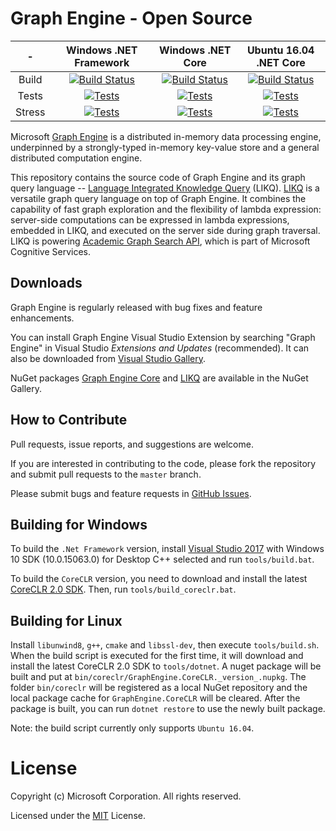# Graph Engine - Open Source

| - | Windows .NET Framework | Windows .NET Core | Ubuntu 16.04 .NET Core |
|:------:|:------:|:------:|:------:|
|Build|[![Build Status](http://ci.graphengine.io/buildStatus/icon?job=GraphEngine-Windows-NetFX)](http://ci.graphengine.io/job/GraphEngine-Windows-NetFX/)|[![Build Status](http://ci.graphengine.io/buildStatus/icon?job=GraphEngine-Windows-NetCore)](http://ci.graphengine.io/job/GraphEngine-Windows-NetCore/)|[![Build Status](http://ci.graphengine.io/buildStatus/icon?job=GraphEngine-Ubuntu-NetCore)](http://ci.graphengine.io/job/GraphEngine-Ubuntu-NetCore/)
|Tests|[![Tests](https://img.shields.io/jenkins/t/http/ci.graphengine.io/job/GraphEngine-Windows-NetFx.svg)](http://ci.graphengine.io/job/GraphEngine-Windows-NetFx/)|[![Tests](https://img.shields.io/jenkins/t/http/ci.graphengine.io/job/GraphEngine-Windows-NetCore.svg)](http://ci.graphengine.io/job/GraphEngine-Windows-NetCore/)|[![Tests](https://img.shields.io/jenkins/t/http/ci.graphengine.io/job/GraphEngine-Ubuntu-NetCore.svg)](http://ci.graphengine.io/job/GraphEngine-Ubuntu-NetCore/)|
|Stress|[![Tests](https://img.shields.io/jenkins/t/http/ci.graphengine.io/job/GraphEngine-Windows-NetFx-Stress.svg)](http://ci.graphengine.io/job/GraphEngine-Windows-NetFx-Stress/)|[![Tests](https://img.shields.io/jenkins/t/http/ci.graphengine.io/job/GraphEngine-Windows-NetCore-Stress.svg)](http://ci.graphengine.io/job/GraphEngine-Windows-NetCore-Stress/)|[![Tests](https://img.shields.io/jenkins/t/http/ci.graphengine.io/job/GraphEngine-Ubuntu1604-NetCore-Stress.svg)](http://ci.graphengine.io/job/GraphEngine-Ubuntu-NetCore-Stress/)|

Microsoft [Graph Engine](http://www.graphengine.io/) is a distributed
in-memory data processing engine, underpinned by a strongly-typed
in-memory key-value store and a general distributed computation
engine.

This repository contains the source code of Graph Engine and its graph
query language -- <a
href="https://www.graphengine.io/video/likq.video.html"
target="_blank">Language Integrated Knowledge Query</a> (LIKQ).
[LIKQ](https://github.com/Microsoft/GraphEngine/tree/master/src/Modules/LIKQ)
is a versatile graph query language on top of Graph Engine. It
combines the capability of fast graph exploration and the flexibility
of lambda expression: server-side computations can be expressed in
lambda expressions, embedded in LIKQ, and executed on the server side
during graph traversal.  LIKQ is powering [Academic Graph Search
API](https://azure.microsoft.com/en-us/services/cognitive-services/academic-knowledge/),
which is part of Microsoft Cognitive Services.

## Downloads

Graph Engine is regularly released with bug fixes and feature enhancements.

You can install Graph Engine Visual Studio Extension by searching
"Graph Engine" in Visual Studio _Extensions and Updates_
(recommended). It can also be downloaded from <a
href="https://visualstudiogallery.msdn.microsoft.com/12835dd2-2d0e-4b8e-9e7e-9f505bb909b8" target="_blank">Visual
Studio Gallery</a>.

NuGet packages <a
href="https://www.nuget.org/packages/GraphEngine.Core/"
target="_blank">Graph Engine Core</a> and <a
href="https://www.nuget.org/packages/GraphEngine.LIKQ/"
target="_blank">LIKQ</a> are available in the NuGet Gallery.

## How to Contribute

Pull requests, issue reports, and suggestions are welcome.

If you are interested in contributing to the code, please fork the
repository and submit pull requests to the `master` branch.

Please submit bugs and feature requests in [GitHub Issues](https://github.com/Microsoft/GraphEngine/issues).

## Building for Windows

To build the `.Net Framework` version, install [Visual Studio
2017](https://www.visualstudio.com/) with Windows 10 SDK
(10.0.15063.0) for Desktop C++ selected and run `tools/build.bat`.

To build the `CoreCLR` version, you need to download and install the
latest [CoreCLR 2.0
SDK](https://dotnetcli.blob.core.windows.net/dotnet/Sdk/master/dotnet-dev-win-x64.latest.exe).
Then, run `tools/build_coreclr.bat`.

## Building for Linux

Install `libunwind8`, `g++`, `cmake` and `libssl-dev`, then execute
`tools/build.sh`.  When the build script is executed for the first
time, it will download and install the latest CoreCLR 2.0 SDK to
`tools/dotnet`.  A nuget package will be built and put at
`bin/coreclr/GraphEngine.CoreCLR._version_.nupkg`. The folder
`bin/coreclr` will be registered as a local NuGet repository and the
local package cache for `GraphEngine.CoreCLR` will be cleared. After
the package is built, you can run `dotnet restore` to use the newly
built package.

Note: the build script currently only supports `Ubuntu 16.04`.

# License

Copyright (c) Microsoft Corporation. All rights reserved.

Licensed under the [MIT](LICENSE.md) License.
